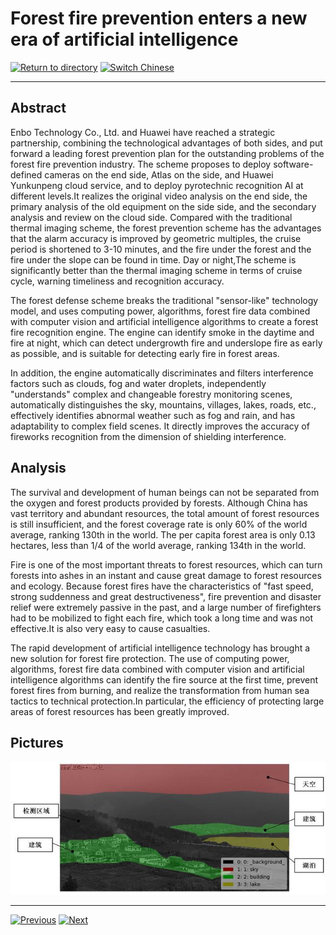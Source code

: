 # Forest fire prevention enters a new era of artificial intelligence

[![Return to directory](http://img.shields.io/badge/Click-Back-875A7B.svg?style=flat&colorA=8F8F8F)](/)
[![Switch Chinese](http://img.shields.io/badge/Switch-Chinese-875A7B.svg?style=flat&colorA=8F8F8F)](https://doc.shanghaiopen.org.cn/case/15/2.html)

----------

## Abstract

Enbo Technology Co., Ltd. and Huawei have reached a strategic partnership, combining the technological advantages of both sides, and put forward a leading forest prevention plan for the outstanding problems of the forest fire prevention industry. The scheme proposes to deploy software-defined cameras on the end side, Atlas on the side, and Huawei Yunkunpeng cloud service, and to deploy pyrotechnic recognition AI at different levels.It realizes the original video analysis on the end side, the primary analysis of the old equipment on the side side, and the secondary analysis and review on the cloud side. Compared with the traditional thermal imaging scheme, the forest prevention scheme has the advantages that the alarm accuracy is improved by geometric multiples, the cruise period is shortened to 3-10 minutes, and the fire under the forest and the fire under the slope can be found in time. Day or night,The scheme is significantly better than the thermal imaging scheme in terms of cruise cycle, warning timeliness and recognition accuracy.

The forest defense scheme breaks the traditional "sensor-like" technology model, and uses computing power, algorithms, forest fire data combined with computer vision and artificial intelligence algorithms to create a forest fire recognition engine. The engine can identify smoke in the daytime and fire at night, which can detect undergrowth fire and underslope fire as early as possible, and is suitable for detecting early fire in forest areas.

In addition, the engine automatically discriminates and filters interference factors such as clouds, fog and water droplets, independently "understands" complex and changeable forestry monitoring scenes, automatically distinguishes the sky, mountains, villages, lakes, roads, etc., effectively identifies abnormal weather such as fog and rain, and has adaptability to complex field scenes. It directly improves the accuracy of fireworks recognition from the dimension of shielding interference.


## Analysis

The survival and development of human beings can not be separated from the oxygen and forest products provided by forests. Although China has vast territory and abundant resources, the total amount of forest resources is still insufficient, and the forest coverage rate is only 60% of the world average, ranking 130th in the world. The per capita forest area is only 0.13 hectares, less than 1/4 of the world average, ranking 134th in the world.

Fire is one of the most important threats to forest resources, which can turn forests into ashes in an instant and cause great damage to forest resources and ecology. Because forest fires have the characteristics of "fast speed, strong suddenness and great destructiveness", fire prevention and disaster relief were extremely passive in the past, and a large number of firefighters had to be mobilized to fight each fire, which took a long time and was not effective.It is also very easy to cause casualties.

The rapid development of artificial intelligence technology has brought a new solution for forest fire protection. The use of computing power, algorithms, forest fire data combined with computer vision and artificial intelligence algorithms can identify the fire source at the first time, prevent forest fires from burning, and realize the transformation from human sea tactics to technical protection.In particular, the efficiency of protecting large areas of forest resources has been greatly improved.



## Pictures

![图片](15.2.1.jpg)



----------
 [![Previous](http://img.shields.io/badge/View-Previous-875A7B.svg?style=flat&colorA=8F8F8F)](https://doc.shanghaiopen.org.cn/case/15/en_1.html)
 [![Next](http://img.shields.io/badge/View-Next-875A7B.svg?style=flat&colorA=8F8F8F)](https://doc.shanghaiopen.org.cn/case/16/en_1.html)
